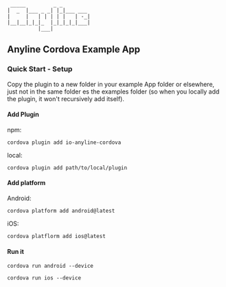 	 _____         _ _         
	|  _  |___ _ _| |_|___ ___ 
	|     |   | | | | |   | -_|
	|__|__|_|_|_  |_|_|_|_|___|
	          |___|            
	          
## Anyline Cordova Example App ##


### Quick Start - Setup

Copy the plugin to a new folder in your example App folder or elsewhere, just not in the same folder es the examples
folder (so when you locally add the plugin, it won't recursively add itself).

#### Add Plugin

npm:
```
cordova plugin add io-anyline-cordova
```
local:
```
cordova plugin add path/to/local/plugin
```

#### Add platform

Android:
```
cordova platform add android@latest
```
iOS:
```
cordova platflorm add ios@latest
```

#### Run it

```
cordova run android --device 
```


```
cordova run ios --device 
```